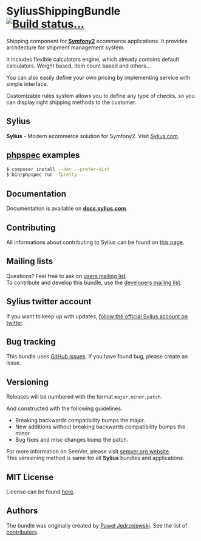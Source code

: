 SyliusShippingBundle [![Build status...](https://secure.travis-ci.org/Sylius/SyliusShippingBundle.png?branch=master)](http://travis-ci.org/Sylius/SyliusShippingBundle)
====================

Shipping component for [**Symfony2**](http://symfony.com) ecommerce applications.
It provides architecture for shipment management system.

It includes flexible calculators engine, which already contains default
calculators. Weight based, item count based and others...

You can also easily define your own pricing by implementing service with
simple interface.

Customizable rules system allows you to define any type of checks, so you can
display right shipping methods to the customer.

Sylius
------

**Sylius** - Modern ecommerce solution for Symfony2. Visit [Sylius.com](http://sylius.com).

[phpspec](http://phpspec.net) examples
--------------------------------------

``` bash
$ composer install --dev --prefer-dist
$ bin/phpspec run -fpretty
```

Documentation
-------------

Documentation is available on [**docs.sylius.com**](http://docs.sylius.com/en/latest/bundles/SyliusShippingBundle/index.html).

Contributing
------------

All informations about contributing to Sylius can be found on [this page](http://docs.sylius.com/en/latest/contributing/index.html).

Mailing lists
-------------

Questions? Feel free to ask on [users mailing list](http://groups.google.com/group/sylius).  
To contribute and develop this bundle, use the [developers mailing list](http://groups.google.com/group/sylius-dev).

Sylius twitter account
----------------------

If you want to keep up with updates, [follow the official Sylius account on twitter](http://twitter.com/Sylius).

Bug tracking
------------

This bundle uses [GitHub issues](https://github.com/Sylius/SyliusShippingBundle/issues).
If you have found bug, please create an issue.

Versioning
----------

Releases will be numbered with the format `major.minor.patch`.

And constructed with the following guidelines.

* Breaking backwards compatibility bumps the major.
* New additions without breaking backwards compatibility bumps the minor.
* Bug fixes and misc changes bump the patch.

For more information on SemVer, please visit [semver.org website](http://semver.org/).  
This versioning method is same for all **Sylius** bundles and applications.

MIT License
-----------

License can be found [here](https://github.com/Sylius/SyliusShippingBundle/blob/master/Resources/meta/LICENSE).

Authors
-------

The bundle was originally created by [Paweł Jędrzejewski](http://pjedrzejewski.com).
See the list of [contributors](https://github.com/Sylius/SyliusShippingBundle/contributors).
